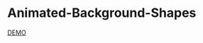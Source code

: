 # Animated-Background-Shapes

[DEMO](http://examples.mehmeterdemakin.com/Animated-Background-Shapes/)

